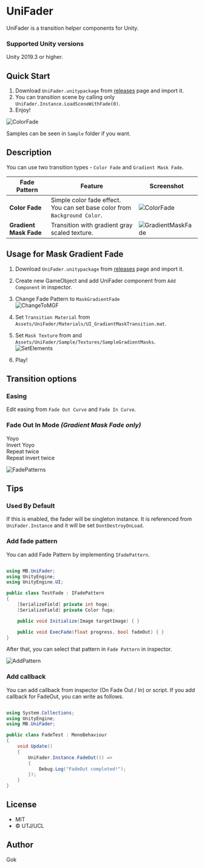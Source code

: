 # UniFader

UniFader is a transition helper components for Unity.

### Supported Unity versions

Unity 2019.3 or higher.

## Quick Start

1. Download `UniFader.unitypackage` from [releases](https://github.com/gok11/UniFader/releases) page and import it.
2. You can transition scene by calling only `UniFader.Instance.LoadSceneWithFade(0)`.
3. Enjoy!

![ColorFade](https://user-images.githubusercontent.com/8979566/69447773-938f7b00-0d9a-11ea-9217-a984b741e724.gif)

Samples can be seen in `Sample` folder if you want.

## Description

You can use two transition types - `Color Fade` and `Gradient Mask Fade`.

| Fade Pattern | Feature | Screenshot |
|-------------|----------|------------|
| **Color Fade** | Simple color fade effect. You can set base color from `Background Color`.  | ![ColorFade](https://user-images.githubusercontent.com/8979566/69447773-938f7b00-0d9a-11ea-9217-a984b741e724.gif) | 
| **Gradient Mask Fade** | Transition with gradient gray scaled texture. | ![GradientMaskFade](https://user-images.githubusercontent.com/8979566/69445581-f6324800-0d95-11ea-8629-bdcae1df2ea3.gif) |

## Usage for Mask Gradient Fade

1. Download `UniFader.unitypackage` from [releases](https://github.com/gok11/UniFader/releases) page and import it.
2. Create new GameObject and add UniFader component from `Add Component` in inspector.
3. Change Fade Pattern to `MaskGradientFade`<br>
![ChangeToMGF](https://user-images.githubusercontent.com/8979566/69473528-ccf6d380-0df8-11ea-993d-11c56fae9a72.png)

4. Set `Transition Material` from `Assets/UniFader/Materials/UI_GradientMaskTransition.mat`.
5. Set `Mask Texture` from  and `Assets/UniFader/Sample/Textures/SampleGradientMasks`.<br>
![SetElements](https://user-images.githubusercontent.com/8979566/69473529-cff1c400-0df8-11ea-938c-8f5bd93b939c.png)

6. Play!

## Transition options

### Easing

Edit easing from `Fade Out Curve` and `Fade In Curve`.

### Fade Out In Mode *(Gradient Mask Fade only)*

Yoyo<br>
Invert Yoyo<br>
Repeat twice<br>
Repeat invert twice

![FadePatterns](https://user-images.githubusercontent.com/8979566/69473383-1e9e5e80-0df7-11ea-9ec5-9339cd15cb26.gif)


## Tips

### Used By Default

If this is enabled, the fader will be singleton instance. It is referenced from `UniFader.Instance` and it will be set `DontDestroyOnLoad`.

### Add fade pattern

You can add Fade Pattern by implementing `IFadePattern`.

```c#

using MB.UniFader;
using UnityEngine;
using UnityEngine.UI;

public class TestFade : IFadePattern
{
    [SerializeField] private int hoge;
    [SerializeField] private Color fuga;

    public void Initialize(Image targetImage) { }

    public void ExecFade(float progress, bool fadeOut) { }
}


```

After that, you can select that pattern in `Fade Pattern` in inspector.

![AddPattern](https://user-images.githubusercontent.com/8979566/69443882-9e461200-0d92-11ea-8662-98041dc3d4de.png)

### Add callback

You can add callback from inspector (On Fade Out / In) or script.
If you add callback for FadeOut, you can write as follows.

```c#

using System.Collections;
using UnityEngine;
using MB.UniFader;

public class FadeTest : MonoBehaviour
{
    void Update()
    {
        UniFader.Instance.FadeOut(() =>
        {
            Debug.Log("FadeOut completed!");
        });
    }
}


```

## License

- MIT
- © UTJ/UCL

## Author

Gok

